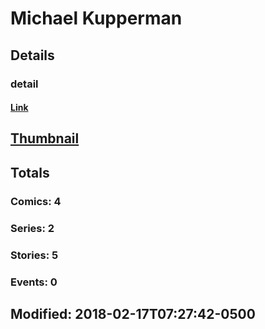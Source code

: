 # Michael  Kupperman 
## Details
### detail
#### [Link](http://marvel.com/comics/creators/10067/michael_kupperman?utm_campaign=apiRef&utm_source=225578a89fc76f3d20fbffda5d17a88d)
## [Thumbnail](http://i.annihil.us/u/prod/marvel/i/mg/b/40/image_not_available.jpg)
## Totals
### Comics: 4
### Series: 2
### Stories: 5
### Events: 0
## Modified: 2018-02-17T07:27:42-0500